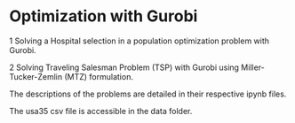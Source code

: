 # Optimization with Gurobi
1 Solving a Hospital selection in a population optimization problem with Gurobi.

2 Solving Traveling Salesman Problem (TSP) with Gurobi using Miller-Tucker-Zemlin (MTZ) formulation.

The descriptions of the problems are detailed in their respective ipynb files.

The usa35 csv file is accessible in the data folder.
